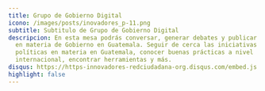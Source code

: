 ```yaml
---
title: Grupo de Gobierno Digital
icono: /images/posts/inovadores_p-11.png
subtitle: Subtitulo de Grupo de Gobierno Digital
descripcion: En esta mesa podrás conversar, generar debates y publicar insumos
  en materia de Gobierno en Guatemala. Seguir de cerca las iniciativas y
  políticas en materia en Guatemala, conocer buenas prácticas a nivel
  internacional, encontrar herramientas y más.
disqus: https://https-innovadores-redciudadana-org.disqus.com/embed.js
highlight: false
---
```

